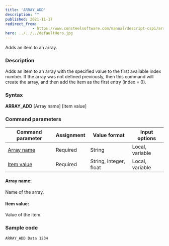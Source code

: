 ```yaml
---
title: 'ARRAY_ADD'
description: ""
published: 2021-11-17
redirect_from: 
            - https://www.consteelsoftware.com/manual/descript-cspi/array_add/
hero: ../../../defaultHero.jpg
---
```


Adds an item to an array.

### Description

Adds an item to an array with the specified value to the first available index number. If the array was not defined previously, then this command will create the array, and then add the item as the first entry (index = 0).

### Syntax

**ARRAY_ADD** [Array name] [Item value]

### Command parameters

| **Command parameter**     | **Assignment** | **Value format**       | **Input options** |
| ------------------------- | -------------- | ---------------------- | ----------------- |
| [Array name](#array-name) | Required       | String                 | Local, variable   |
| [Item value](#item-value) | Required       | String, integer, float | Local, variable   |

#### Array name:

Name of the array.

#### Item value:

Value of the item.

### Sample code

```
ARRAY_ADD Data 1234
```
